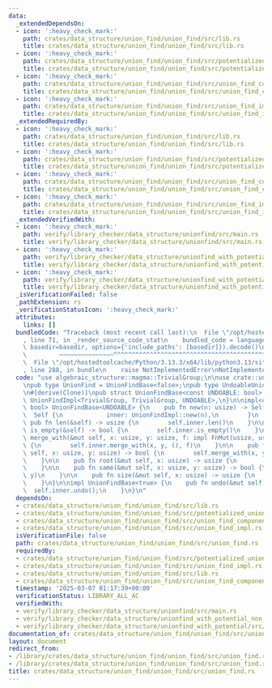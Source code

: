 ```yaml
---
data:
  _extendedDependsOn:
  - icon: ':heavy_check_mark:'
    path: crates/data_structure/union_find/union_find/src/lib.rs
    title: crates/data_structure/union_find/union_find/src/lib.rs
  - icon: ':heavy_check_mark:'
    path: crates/data_structure/union_find/union_find/src/potentialized_union_find.rs
    title: crates/data_structure/union_find/union_find/src/potentialized_union_find.rs
  - icon: ':heavy_check_mark:'
    path: crates/data_structure/union_find/union_find/src/union_find_component_sum.rs
    title: crates/data_structure/union_find/union_find/src/union_find_component_sum.rs
  - icon: ':heavy_check_mark:'
    path: crates/data_structure/union_find/union_find/src/union_find_impl.rs
    title: crates/data_structure/union_find/union_find/src/union_find_impl.rs
  _extendedRequiredBy:
  - icon: ':heavy_check_mark:'
    path: crates/data_structure/union_find/union_find/src/lib.rs
    title: crates/data_structure/union_find/union_find/src/lib.rs
  - icon: ':heavy_check_mark:'
    path: crates/data_structure/union_find/union_find/src/potentialized_union_find.rs
    title: crates/data_structure/union_find/union_find/src/potentialized_union_find.rs
  - icon: ':heavy_check_mark:'
    path: crates/data_structure/union_find/union_find/src/union_find_component_sum.rs
    title: crates/data_structure/union_find/union_find/src/union_find_component_sum.rs
  - icon: ':heavy_check_mark:'
    path: crates/data_structure/union_find/union_find/src/union_find_impl.rs
    title: crates/data_structure/union_find/union_find/src/union_find_impl.rs
  _extendedVerifiedWith:
  - icon: ':heavy_check_mark:'
    path: verify/library_checker/data_structure/unionfind/src/main.rs
    title: verify/library_checker/data_structure/unionfind/src/main.rs
  - icon: ':heavy_check_mark:'
    path: verify/library_checker/data_structure/unionfind_with_potential/src/main.rs
    title: verify/library_checker/data_structure/unionfind_with_potential/src/main.rs
  - icon: ':heavy_check_mark:'
    path: verify/library_checker/data_structure/unionfind_with_potential_non_commutative_group/src/main.rs
    title: verify/library_checker/data_structure/unionfind_with_potential_non_commutative_group/src/main.rs
  _isVerificationFailed: false
  _pathExtension: rs
  _verificationStatusIcon: ':heavy_check_mark:'
  attributes:
    links: []
  bundledCode: "Traceback (most recent call last):\n  File \"/opt/hostedtoolcache/Python/3.13.3/x64/lib/python3.13/site-packages/onlinejudge_verify/documentation/build.py\"\
    , line 71, in _render_source_code_stat\n    bundled_code = language.bundle(stat.path,\
    \ basedir=basedir, options={'include_paths': [basedir]}).decode()\n          \
    \         ~~~~~~~~~~~~~~~^^^^^^^^^^^^^^^^^^^^^^^^^^^^^^^^^^^^^^^^^^^^^^^^^^^^^^^^^^^^^^^^^^\n\
    \  File \"/opt/hostedtoolcache/Python/3.13.3/x64/lib/python3.13/site-packages/onlinejudge_verify/languages/rust.py\"\
    , line 288, in bundle\n    raise NotImplementedError\nNotImplementedError\n"
  code: "use algebraic_structure::magma::TrivialGroup;\n\nuse crate::union_find_impl::UnionFindImpl;\n\
    \npub type UnionFind = UnionFindBase<false>;\npub type UndoableUnionFind = UnionFindBase<true>;\n\
    \n#[derive(Clone)]\npub struct UnionFindBase<const UNDOABLE: bool> {\n    inner:\
    \ UnionFindImpl<TrivialGroup, TrivialGroup, UNDOABLE>,\n}\n\nimpl<const UNDOABLE:\
    \ bool> UnionFindBase<UNDOABLE> {\n    pub fn new(n: usize) -> Self {\n      \
    \  Self {\n            inner: UnionFindImpl::new(n),\n        }\n    }\n\n   \
    \ pub fn len(&self) -> usize {\n        self.inner.len()\n    }\n\n    pub fn\
    \ is_empty(&self) -> bool {\n        self.inner.is_empty()\n    }\n\n    pub fn\
    \ merge_with(&mut self, x: usize, y: usize, f: impl FnMut(usize, usize)) -> bool\
    \ {\n        self.inner.merge_with(x, y, (), f)\n    }\n\n    pub fn merge(&mut\
    \ self, x: usize, y: usize) -> bool {\n        self.merge_with(x, y, |_, _| {})\n\
    \    }\n\n    pub fn root(&mut self, x: usize) -> usize {\n        self.inner.root(x)\n\
    \    }\n\n    pub fn same(&mut self, x: usize, y: usize) -> bool {\n        self.inner.same(x,\
    \ y)\n    }\n\n    pub fn size(&mut self, x: usize) -> usize {\n        self.inner.size(x)\n\
    \    }\n}\n\nimpl UnionFindBase<true> {\n    pub fn undo(&mut self) {\n      \
    \  self.inner.undo();\n    }\n}\n"
  dependsOn:
  - crates/data_structure/union_find/union_find/src/lib.rs
  - crates/data_structure/union_find/union_find/src/potentialized_union_find.rs
  - crates/data_structure/union_find/union_find/src/union_find_component_sum.rs
  - crates/data_structure/union_find/union_find/src/union_find_impl.rs
  isVerificationFile: false
  path: crates/data_structure/union_find/union_find/src/union_find.rs
  requiredBy:
  - crates/data_structure/union_find/union_find/src/potentialized_union_find.rs
  - crates/data_structure/union_find/union_find/src/union_find_impl.rs
  - crates/data_structure/union_find/union_find/src/lib.rs
  - crates/data_structure/union_find/union_find/src/union_find_component_sum.rs
  timestamp: '2025-03-07 01:17:39+00:00'
  verificationStatus: LIBRARY_ALL_AC
  verifiedWith:
  - verify/library_checker/data_structure/unionfind/src/main.rs
  - verify/library_checker/data_structure/unionfind_with_potential_non_commutative_group/src/main.rs
  - verify/library_checker/data_structure/unionfind_with_potential/src/main.rs
documentation_of: crates/data_structure/union_find/union_find/src/union_find.rs
layout: document
redirect_from:
- /library/crates/data_structure/union_find/union_find/src/union_find.rs
- /library/crates/data_structure/union_find/union_find/src/union_find.rs.html
title: crates/data_structure/union_find/union_find/src/union_find.rs
---
```


